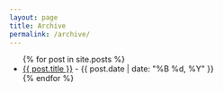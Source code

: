 ```yaml
---
layout: page
title: Archive
permalink: /archive/
---
```

<div id="archives">
  <ul>
    {% for post in site.posts %}
      <li><a href="{{ post.url }}">{{ post.title }}</a> - {{ post.date | date: "%B %d, %Y" }}</li>
    {% endfor %}
  </ul>
</div>